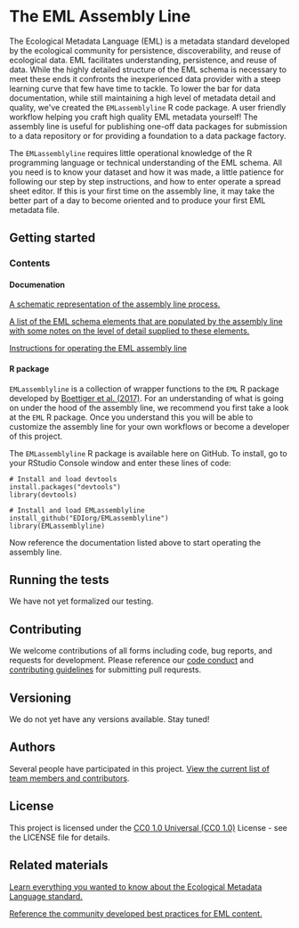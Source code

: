 # The EML Assembly Line

The Ecological Metadata Language (EML) is a metadata standard developed by the ecological community for persistence, discoverability, and reuse of ecological data. EML facilitates understanding, persistence, and reuse of data. While the highly detailed structure of the EML schema is necessary to meet these ends it confronts the inexperienced data provider with a steep learning curve that few have time to tackle. To lower the bar for data documentation, while still maintaining a high level of metadata detail and quality, we've created the `EMLassemblyline` R code package. A user friendly workflow helping you craft high quality EML metadata yourself! The assembly line is useful for publishing one-off data packages for submission to a data repository or for providing a foundation to a data package factory.

The `EMLassemblyline` requires little operational knowledge of the R programming language or technical understanding of the EML schema. All you need is to know your dataset and how it was made, a little patience for following our step by step instructions, and how to enter operate a spread sheet editor. If this is your first time on the assembly line, it may take the better part of a day to become oriented and to produce your first EML metadata file.

## Getting started

### Contents

#### Documenation

[A schematic representation of the assembly line process.](https://github.com/EDIorg/EMLassemblyline/blob/master/documentation/schematic.md)

[A list of the EML schema elements that are populated by the assembly line with some notes on the level of detail supplied to these elements.](https://github.com/EDIorg/EMLassemblyline/blob/master/documentation/schema_use.md)

[Instructions for operating the EML assembly line](https://github.com/EDIorg/EMLassemblyline/blob/master/documentation/instructions.md)

#### R package

`EMLassemblyline` is a collection of wrapper functions to the `EML` R package developed by [Boettiger et al. (2017)](https://github.com/ropensci/EML). For an understanding of what is going on under the hood of the assembly line, we recommend you first take a look at the `EML` R package. Once you understand this you will be able to customize the assembly line for your own workflows or become a developer of this project.

The `EMLassemblyline` R package is available here on GitHub. To install, go to your RStudio Console window and enter these lines of code:

```
# Install and load devtools
install.packages("devtools")
library(devtools)

# Install and load EMLassemblyline
install_github("EDIorg/EMLassemblyline")
library(EMLassemblyline)
```

Now reference the documentation listed above to start operating the assembly line.

## Running the tests

We have not yet formalized our testing.

## Contributing

We welcome contributions of all forms including code, bug reports, and requests for development. Please reference our [code conduct](https://github.com/EDIorg/EMLassemblyline/blob/master/CODE_OF_CONDUCT.md) and [contributing guidelines](https://github.com/EDIorg/EMLassemblyline/blob/master/CONTRIBUTING.md) for submitting pull requrests.

## Versioning

We do not yet have any versions available. Stay tuned!

## Authors

Several people have participated in this project. [View the current list of team members and contributors](https://github.com/EDIorg/EMLassemblyline/blob/master/AUTHORS.md).

## License

This project is licensed under the [CC0 1.0 Universal (CC0 1.0)](https://creativecommons.org/publicdomain/zero/1.0/legalcode) License - see the LICENSE file for details.

## Related materials

[Learn everything you wanted to know about the Ecological Metadata Language standard.](https://knb.ecoinformatics.org/#external//emlparser/docs/index.html)

[Reference the community developed best practices for EML content.](https://environmentaldatainitiative.org/resources/assemble-data-and-metadata/step-3-create-eml-metadata/best-practices-for-dataset-metadata-in-ecological-metadata-language-eml/)
